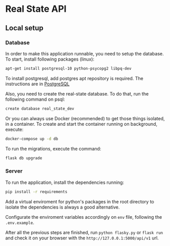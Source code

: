 # Real State API

## Local setup

### Database

In order to make this application runnable, you need to setup the database.
To start, install following packages (linux):

```bash
apt-get install postgresql-10 python-psycopg2 libpq-dev
```

To install postgresql, add postgres apt repository is required. The instructions are in [PostgreSQL](https://www.postgresql.org/download/)

Also, you need to create the real-state database. To do that, run the following command on psql:

```bash
create database real_state_dev
```

Or you can always use Docker (recommended) to get those things isolated, in a container.
To create and start the container running on background, execute:

```bash
docker-compose up -d db
```

To run the migrations, execute the command:

```bash
flask db upgrade
```

### Server

To run the application, install the dependencies running:

```bash
pip install -r requirements
```

Add a virtual enviroment for python's packages in the root directory to isolate the dependencies is always a good alternative.

Configurate the enviroment variables accordingly on `env` file, following the `.env.example`.

After all the previous steps are finished, run `python flasky.py` or `flask run` and check it on your browser with the `http://127.0.0.1:5000/api/v1` url.
